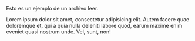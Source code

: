 Esto es un ejemplo de un archivo leer.

Lorem ipsum dolor sit amet, consectetur adipisicing elit. Autem facere quae doloremque et, qui a quia nulla deleniti labore quod, earum maxime enim eveniet quasi nostrum unde. Vel, sunt, non!